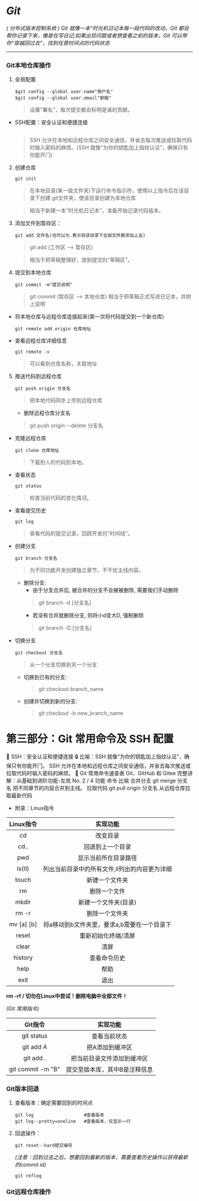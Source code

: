 # ***Git***

*( 分布式版本控制系统 )*
*Git 就像⼀本“时光机⽇记本每⼀段代码的改动，Git 都会帮你记录下来，像是在写⽇记;如果出现问题或者想查看之前的版本，Git 可以带你“穿越回过去”，找到任意时间点的代码状态*

------

### **Git**本地仓库操作

1. 全局配置

   ```git
   $git config --global user.name"用户名"
   $git config --global user.email"邮箱"
   ```
   >设置“署名”，每次提交都会标明是谁的贡献。
* SSH配置：安全认证和便捷连接 
   ```

   ```
   > SSH 允许在本地和远程仓库之间安全通信，并省去每次推送或拉取代码时输⼊密码的⿇烦。(SSH 就像“为你的钥匙加上指纹认证”，确保只有你能开⻔)

   
2. 创建仓库
   ```git
   git init
   ```
   > 在本地目录(某一级文件夹)下运行命令指示符，使用以上指令后在该目录下创建.git文件夹，使该目录创建为本地仓库

   >相当于新建一本“时光机日记本”，准备开始记录代码版本。
3. 添加文件到暂存区：
   ```git
   git add 文件名(也可以为.表示将该目录下全部文件都添加上去)
   ```
   >git add (工作区 --> 暂存区)

   >相当于把草稿整理好，放到提交的“草稿区”。
4. 提交到本地仓库
   ```git
   git commit -m"提交说明"
   ```
   >git commit (暂存区 --> 本地仓库)
   >相当于把草稿正式写进日记本，并附上说明
* 将本地仓库与远程仓库连接起来(第一次将代码提交到一个新仓库)
   ```git
   git remote add origin 仓库地址
   ```  
* 查看远程仓库详细信息
   ```git
   git remote -v
   ```
   >可以看到仓库名称，关联地址
5. 推送代码到远程仓库 
   ```git
   git push origin 分支名
   ```
   >把本地代码同步上传到远程仓库
   * 删除远程仓库分支名
   > git push origin --delete 分支名
* 克隆远程仓库 
   ```git
   git clone 仓库地址 
   ```
   >下载别人的代码到本地。
* 查看状态 
   ```git
   git status 
   ```
   >检查当前代码的变化情况。
* 查看提交历史 
   ```git
   git log 
   ```
   >查看代码的提交记录，回顾开发的“时间线”。
* 创建分支 
   ```git
   git branch 分支名 
   ```
   >为不同功能开发创建独立章节，不干扰主线内容。
   * 删除分支:
      * 由于分支合并后, 被合并的分支不会被被删除, 需要我们手动删除
      > git branch -d [分支名]
      * 若没有合并就删除分支, 则将小d变大D, 强制删除
      > git branch -D [分支名]
* 切换分支
   ```git
   git checkout 分支名 
   ```
   >从一个分支切换到另一个分支
   * 切换到已有的分支:
      > git checkout branch_name
   * 创建并切换到新的分支:
      > git checkout -b new_branch_name
      

# 第三部分：Git 常⽤命令及 SSH 配置
 SSH：安全认证和便捷连接 🔒
⽐喻：SSH 就像“为你的钥匙加上指纹认证”，确保只有你能开⻔。
SSH 允许在本地和远程仓库之间安全通信，并省去每次推送或拉取代码时输⼊密码的⿇烦。
 Git 常⽤命令速查表
Git、GitHub 和 Gitee 完整讲解：从基础到进阶功能-左岚
No. 2 / 4
功能 命令 比喻
合并分支 git merge 分支名 把不同章节的内容合并到主线。
拉取代码 git pull origin 分支名 从远程仓库拉取最新代码


* 附录：Linux指令

|  Linux指令   |           实现功能           |
|:----------:|:------------------------:|
|     cd     |           改变目录           |
|    cd..    |         回退到上一个目录         |
|    pwd     |        显示当前所在目录路径        |
|   ls(ll)   | 列出当前目录中的所有文件,ll列出的内容更为详细 |
|   touch    |         新建一个文件夹          |
|     rm     |          删除一个文件          |
|   mkdir    |       新建一个文件夹(目录)        |
|   rm -r    |         删除一个文件夹          |
| mv [a] [b] | 将a移动到b文件夹里，要求a,b需要在一个目录下 |
|   reset    |        重新初始化终端/清屏        |
|   clear    |            清屏            |
|  history   |          查看命令历史          |
|    help    |            帮助            |
|    exit    |            退出            |

**rm -rf / 切勿在Linux中尝试！删除电脑中全部文件！**

*(Git 常用指令)*

|       Git指令       |      实现功能       |
|:-----------------:|:---------------:|
|    git status     |     查看当前状态      |
|     git add A     |    把A添加到缓冲区     |
|     git add .     |  把当前目录文件添加到缓冲区  |
| git commit -m "B" | 提交至版本库，其中B是注释信息 |


### **Git**版本回退
1. 查看版本：确定需要回到的时间点
   ```git
   git log                   #查看版本
   git log--pretty=oneline   #查看版本，仅显示一行
   ```
2. 回退操作：
   ```git
   git reset--hard提交编号
   ```
   *(注意：回到过去之后，想要回到最新的版本，需要查看历史操作以获得最新的commit id)*
   ```git
   git reflog
   ```
### **Git**远程仓库操作
